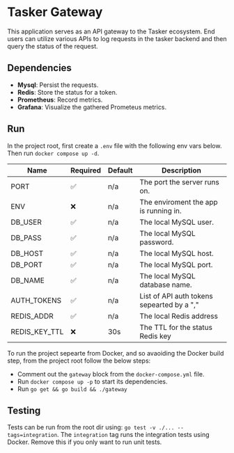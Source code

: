 # Tasker Gateway

This application serves as an API gateway to the Tasker ecosystem. End users can utilize various APIs to log requests in the tasker backend and then query the status of the request.

## Dependencies
   * **Mysql**: Persist the requests.
   * **Redis**: Store the status for a token.
   * **Prometheus**: Record metrics.
   * **Grafana**: Visualize the gathered Prometeus metrics.

## Run

In the project root, first create a `.env` file with the following env vars below. Then run `docker compose up -d`.

| Name          | Required           | Default | Description                                |
| ------------- | ------------------ | ------- | ------------------------------------------ |
| PORT          | :white_check_mark: | n/a     | The port the server runs on.               |
| ENV           | :x:                | n/a     | The enviroment the app is running in.      |
| DB_USER       | :white_check_mark: | n/a     | The local MySQL user.                      |
| DB_PASS       | :white_check_mark: | n/a     | The local MySQL password.                  |
| DB_HOST       | :white_check_mark: | n/a     | The local MySQL host.                      |
| DB_PORT       | :white_check_mark: | n/a     | The local MySQL port.                      |
| DB_NAME       | :white_check_mark: | n/a     | The local MySQL database name.             |
| AUTH_TOKENS   | :white_check_mark: | n/a     | List of API auth tokens sepearted by a "," |
| REDIS_ADDR    | :white_check_mark: | n/a     | The local Redis address                    |
| REDIS_KEY_TTL | :x:                | 30s     | The TTL for the status Redis key           |



To run the project sepearte from Docker, and so avaoiding the Docker build step, from the project root follow the below steps:
   * Comment out the `gateway` block from the `docker-compose.yml` file.
   * Run `docker compose up -p` to start its dependencies.
   * Run `go get && go build && ./gateway`

## Testing
Tests can be run from the root dir using: `go test -v ./... --tags=integration`. The `integration` tag runs the integration tests using Docker. Remove this if you only want to run unit tests.